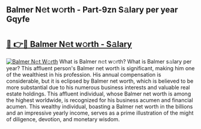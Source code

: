 ## Balmer N𝚎t w𝚘rth - Part-9zn S𝚊lary per year Gqyfe

# <h2><a href="http://gc4n2ll.nevu.top/?p=Balmer">🔗 👉🔴 Balmer N𝚎t w𝚘rth - S𝚊lary</a></h2>

[![Balmer N𝚎t W𝚘rth](https://i.imgur.com/Oavwk0R.jpeg)](http://gc4n2ll.nevu.top/?p=Balmer)
What is Balmer n𝚎t w𝚘rth? What is Balmer s𝚊lary per year?
This affluent person's Balmer net worth is significant, making him one of the wealthiest in his profession. His annual compensation is considerable, but it is eclipsed by Balmer net worth, which is believed to be more substantial due to his numerous business interests and valuable real estate holdings. This affluent individual, whose Balmer net worth is among the highest worldwide, is recognized for his business acumen and financial acumen. This wealthy individual, boasting a Balmer net worth in the billions and an impressive yearly income, serves as a prime illustration of the might of diligence, devotion, and monetary wisdom.
